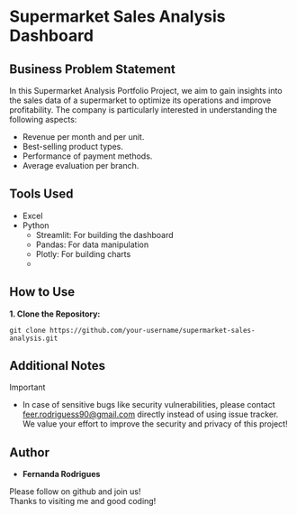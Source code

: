 # Supermarket Sales Analysis Dashboard
## Business Problem Statement
In this Supermarket Analysis Portfolio Project, we aim to gain insights into the sales data of a supermarket to optimize its operations and improve profitability. The company is particularly interested in understanding the following aspects:

- Revenue per month and per unit.
- Best-selling product types.
- Performance of payment methods.
- Average evaluation per branch.

## Tools Used
- Excel
- Python
  - Streamlit: For building the dashboard
  - Pandas: For data manipulation
  - Plotly: For building charts
  - 
## How to Use
**1. Clone the Repository:**
```
git clone https://github.com/your-username/supermarket-sales-analysis.git
```


## Additional Notes
> [!IMPORTANT]
> - In case of sensitive bugs like security vulnerabilities, please contact <br />
    feer.rodriguess90@gmail.com directly instead of using issue tracker. <br />
    We value your effort to improve the security and privacy of this project! <br />

## Author

*  **Fernanda Rodrigues**

Please follow on github and join us! <br />
Thanks to visiting me and good coding!
